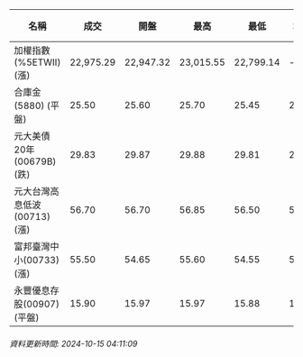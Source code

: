 | 名稱 | 成交 | 開盤 | 最高 | 最低 | 均價 | 成交金額(億) | 昨收 | 漲跌幅 | 漲跌 | 總量 | 昨量 | 振幅 |
| -------- | -------- | -------- | -------- |-------- | -------- | -------- |-------- |-------- |-------- | -------- | -------- |-------- |
|加權指數(%5ETWII) (漲)|22,975.29|22,947.32|23,015.55|22,799.14|-|3,149.48|22,901.64|0.32%|73.65|6,947,114|0|0.94%|
|合庫金(5880) (平盤)|25.50|25.60|25.70|25.45|25.52|1.16|25.50|0.00%|0.00|4,535|6,322|0.98%|
|元大美債20年(00679B) (跌)|29.83|29.87|29.88|29.81|29.84|28.62|30.04|0.70%|0.21|95,898|92,808|0.23%|
|元大台灣高息低波(00713) (漲)|56.70|56.70|56.85|56.50|56.67|7.16|56.60|0.18%|0.10|12,640|10,804|0.62%|
|富邦臺灣中小(00733) (漲)|55.50|54.65|55.60|54.55|55.19|0.718|54.85|1.19%|0.65|1,301|1,316|1.91%|
|永豐優息存股(00907) (平盤)|15.90|15.97|15.97|15.88|15.90|0.742|15.90|0.00%|0.00|4,667|4,809|0.57%|
###### 資料更新時間: 2024-10-15 04:11:09